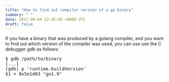 ```yaml
---
title: "How to find out compiler version of a go binary"
summary: " "
date: 2017-09-04 12:45:45 +0000 UTC
draft: false
---
```

If you have a binary that was produced by a golang compiler, and you want to find out which version of the compiler was used, you can use use the C debugger <em>gdb</em> as follows:
<pre>$ gdb /path/to/binary
[...]
(gdb) p 'runtime.buildVersion'
$1 = 0x5e1d83 "go1.9"
</pre>

